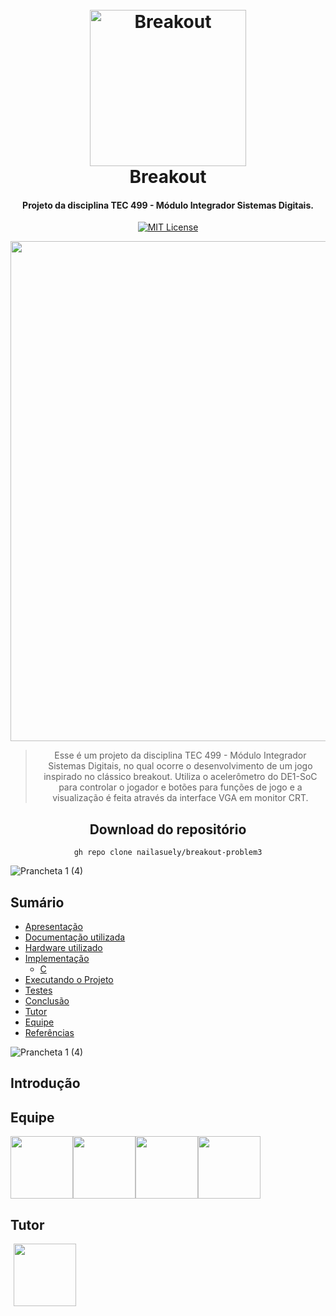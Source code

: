 
<h1 align="center">
  <br>
 <img src="https://github.com/nailasuely/breakout-problem3/assets/98486996/b22462d3-8c85-46c2-b00f-0f7b46369cfb" alt="Breakout" width="250"></a>
  <br>
  Breakout
  <br>
</h1>


<h4 align="center">Projeto da disciplina TEC 499 - Módulo Integrador Sistemas Digitais.</h4>

<p align="center">
<div align="center">

[![MIT License](https://img.shields.io/badge/license-MIT-blue.svg)](https://github.com/nailasuely/breakout-problem3/blob/main/LICENSE)

<img width="800px" src="https://github.com/nailasuely/breakout-problem3/assets/98486996/497f7768-10ea-48dc-b588-b6ad1f2ecc0f">


> Esse é um projeto da disciplina TEC 499 - Módulo Integrador Sistemas Digitais, no qual ocorre o desenvolvimento de um jogo inspirado no clássico breakout. Utiliza o acelerômetro do DE1-SoC para controlar o jogador e botões para funções de jogo e a visualização é feita através da interface VGA em monitor CRT.

## Download do repositório


```
gh repo clone nailasuely/breakout-problem3
```

</div>

![Prancheta 1 (4)](https://github.com/nailasuely/breakout-problem3/assets/98486996/eafa25d4-abd4-4586-8083-8d9f7cfdd458)

## Sumário
- [Apresentação](#apresentação)
- [Documentação utilizada](#documentação-utilizada)
- [Hardware utilizado](#hardware-utilizado)
- [Implementação](#implementação)
  - [C](#gpio)
- [Executando o Projeto](#executando-o-projeto)
- [Testes](#testes)
- [Conclusão](#conclusão) 
- [Tutor](#tutor)
- [Equipe](#equipe)
- [Referências](#referências)

![Prancheta 1 (4)](https://github.com/nailasuely/breakout-problem3/assets/98486996/eafa25d4-abd4-4586-8083-8d9f7cfdd458)

## Introdução



## Equipe

<div style="display:flex;">
    <img src="https://github.com/nailasuely/breakout-problem3/assets/98486996/238a5d83-164e-466d-bfdb-bb7da08a69bc" style="width: 100px; height: auto; cursor: pointer;" onclick="window.open('https://github.com/nailasuely', '_blank')">
    <img src="https://github.com/nailasuely/breakout-problem3/assets/98486996/12db2820-494f-4404-8049-04b10e90803a" style="width: 100px; height: auto; cursor: pointer;" onclick="window.open('https://github.com/rhianpablo11', '_blank')">
    <img src="https://github.com/nailasuely/breakout-problem3/assets/98486996/f597fb3b-1980-4042-b94b-289b80da1b7b" style="width: 100px; height: auto; cursor: pointer;" onclick="window.open('https://github.com/AmandaLimaB', '_blank')">
    <img src="https://github.com/nailasuely/breakout-problem3/assets/98486996/4ebc033b-05e1-4e70-8cbe-92572ada32d1" style="width: 100px; height: auto; cursor: pointer;" onclick="window.open('https://github.com/joaogabrielaraujo', '_blank')">
</div>

 
## Tutor

<div style="display:flex;">
    <a href="https://github.com/nailasuely" style="display: inline-block; border: none;">
        <img src="https://github.com/nailasuely/breakout-problem3/assets/98486996/6e607005-f3ff-42ed-ab62-347a7ed31769" style="margin-left: 5px; width: 100px; height: auto;">
    </a>
</div>

